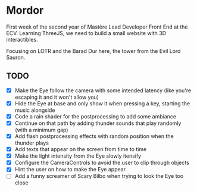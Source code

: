 # Mordor

First week of the second year of Mastère Lead Developer Front End at the ECV.
Learning ThreeJS, we need to build a small website with 3D interactibles.

Focusing on LOTR and the Barad Dur here, the tower from the Evil Lord Sauron.

## TODO
- [x] Make the Eye follow the camera with some intended latency
(like you're escaping it and it won't allow you)
- [x] Hide the Eye at base and only show it when pressing a key, starting the music alongside
- [x] Code a rain shader for the postprocessing to add some ambiance
- [x] Continue on that path by adding thunder sounds that play randomly (with a minimum gap)
- [x] Add flash postprocessing effects with random position when the thunder plays
- [x] Add texts that appear on the screen from time to time
- [x] Make the light intensity from the Eye slowly itensify
- [x] Configure the CameraControls to avoid the user to clip through objects
- [x] Hint the user on how to make the Eye appear
- [ ] Add a funny screamer of Scary Bilbo when trying to look the Eye too close
